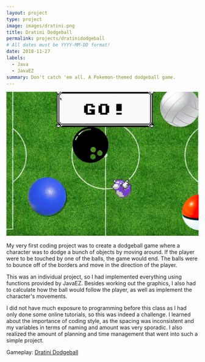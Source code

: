 ```yaml
---
layout: project
type: project
image: images/dratini.png
title: Dratini Dodgeball
permalink: projects/dratinidodgeball
# All dates must be YYYY-MM-DD format!
date: 2018-11-27
labels:
  - Java
  - JavaEZ
summary: Don't catch 'em all. A Pokemon-themed dodgeball game.
---
```



<img class="ui medium middle floated rounded image" vertical-align="right" src="/images/dratinidodgeball.png" length="800" width="1000">


My very first coding project was to create a dodgeball game where a character was to dodge a bunch of objects by moving around. If the player were to be touched by one of the balls, the game would end. The balls were to bounce off of the borders and move in the direction of the player.

This was an individual project, so I had implemented everything using functions provided by JavaEZ. Besides working out the graphics, I also had to calculate how the ball would follow the player, as well as implement the character's movements.

I did not have much exposure to programming before this class as I had only done some online tutorials, so this was indeed a challenge. I learned about the importance of coding style, as the spacing was inconsistent and my variables in terms of naming and amount was very sporadic. I also realized the amount of planning and time management that went into such a simple project. 

Gameplay: <a href="https://www.youtube.com/watch?v=XChZ5llVfew">Dratini Dodgeball</a>
